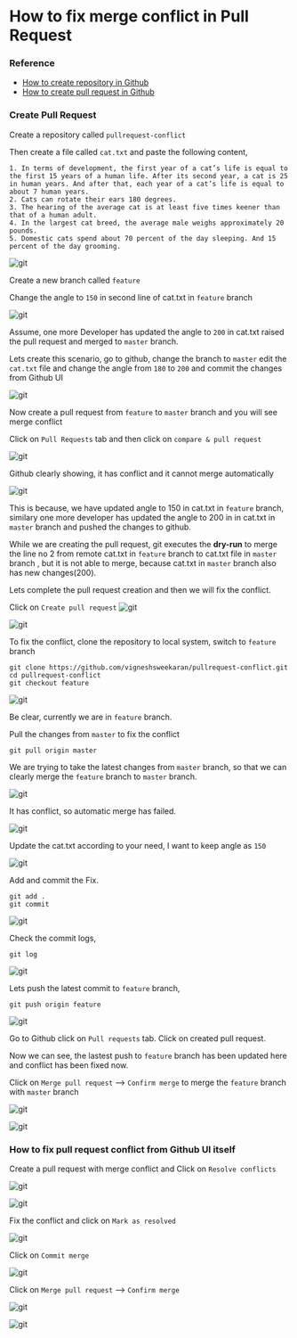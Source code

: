# How to fix merge conflict in Pull Request

### Reference
* [How to create repository in Github](/content/git/tutorials/01-how-to-create-github-account)
* [How to create pull request in Github](/content/git/tutorials/10-how-to-create-pull-request-in-github)

### Create Pull Request

Create a repository called `pullrequest-conflict`

Then create a file called `cat.txt` and paste the following content,
```
1. In terms of development, the first year of a cat’s life is equal to the first 15 years of a human life. After its second year, a cat is 25 in human years. And after that, each year of a cat’s life is equal to about 7 human years.
2. Cats can rotate their ears 180 degrees.
3. The hearing of the average cat is at least five times keener than that of a human adult.
4. In the largest cat breed, the average male weighs approximately 20 pounds.
5. Domestic cats spend about 70 percent of the day sleeping. And 15 percent of the day grooming.
```

![git](/content/git/tutorials/images/pullrequest-conflict/git-files.png)

Create a new branch called `feature` 

Change the angle to `150` in second line of cat.txt in `feature` branch

![git](/content/git/tutorials/images/pullrequest-conflict/git-updated-file-feature.png)

Assume, one more Developer has updated the angle to `200` in cat.txt raised the pull request and merged to `master` branch.

Lets create this scenario, go to github, change the branch to `master` edit the `cat.txt` file and change the angle from `180` to `200` and commit the changes from Github UI

![git](/content/git/tutorials/images/pullrequest-conflict/git-file-updated-master.png)

Now create a pull request from `feature` to `master` branch and you will see merge conflict

Click on `Pull Requests` tab and then click on `compare & pull request`

![git](/content/git/tutorials/images/pullrequest-conflict/git-create-pullrequest.png)

Github clearly showing, it has conflict and it cannot merge automatically

![git](/content/git/tutorials/images/pullrequest-conflict/git-pullrequest-conflict.png)

This is because, we have updated angle to 150 in cat.txt in `feature` branch, similary one more developer has updated the angle to 200 in in cat.txt in `master` branch and pushed the changes to github.

While we are creating the pull request, git executes the **dry-run** to merge the line no 2 from remote cat.txt in `feature` branch to cat.txt file in `master` branch , but it is not able to merge, because cat.txt in `master` branch also has new changes(200).

Lets complete the pull request creation and then we will fix the conflict.

Click on `Create pull request`
![git](/content/git/tutorials/images/pullrequest-conflict/git-pullrequest-diff.png)

![git](/content/git/tutorials/images/pullrequest-conflict/git-pullrequest-created.png)

To fix the conflict, clone the repository to local system, switch to `feature` branch

```
git clone https://github.com/vigneshsweekaran/pullrequest-conflict.git
cd pullrequest-conflict
git checkout feature
```

![git](/content/git/tutorials/images/pullrequest-conflict/git-clone.png)

Be clear, currently we are in `feature` branch.

Pull the changes from `master` to fix the conflict
```
git pull origin master
```

We are trying to take the latest changes from `master` branch, so that we can clearly merge the `feature` branch to `master` branch.

![git](/content/git/tutorials/images/pullrequest-conflict/git-pull-master.png)

It has conflict, so automatic merge has failed.

![git](/content/git/tutorials/images/pullrequest-conflict/git-before-fix.png)

Update the cat.txt according to your need, I want to keep angle as `150`

![git](/content/git/tutorials/images/pullrequest-conflict/git-after-fix.png)

Add and commit the Fix.
```
git add .
git commit
```

![git](/content/git/tutorials/images/pullrequest-conflict/git-commit-after-fix.png)

Check the commit logs,
```
git log
```

![git](/content/git/tutorials/images/pullrequest-conflict/git-log.png)

Lets push the latest commit to `feature` branch,
```
git push origin feature
```
![git](/content/git/tutorials/images/pullrequest-conflict/git-push.png)

Go to Github click on `Pull requests` tab. Click on created pull request.

Now we can see, the lastest push to `feature` branch has been updated here and conflict has been fixed now.

Click on `Merge pull request` --> `Confirm merge` to merge the `feature` branch with `master` branch

![git](/content/git/tutorials/images/pullrequest-conflict/git-merge-pullrequest.png)

![git](/content/git/tutorials/images/pullrequest-conflict/git-pullrequest-merged.png)

### How to fix pull request conflict from Github UI itself

Create a pull request with merge conflict and Click on `Resolve conflicts`

![git](/content/git/tutorials/images/pullrequest-conflict/git-ui-pr-created.png)

![git](/content/git/tutorials/images/pullrequest-conflict/git-ui-pr-conflict.png)

Fix the conflict and click on `Mark as resolved`

![git](/content/git/tutorials/images/pullrequest-conflict/git-ui-pr-conflict-fixed.png)

Click on `Commit merge`

![git](/content/git/tutorials/images/pullrequest-conflict/git-ui-pr-commit-merge.png)

Click on `Merge pull request` --> `Confirm merge`

![git](/content/git/tutorials/images/pullrequest-conflict/git-ui-pr-merge.png)

![git](/content/git/tutorials/images/pullrequest-conflict/git-ui-pr-merged.png)
